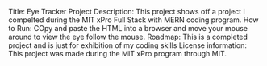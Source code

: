Title: Eye Tracker Project
Description: This project shows off a project I compelted during the MIT xPro Full Stack with MERN coding program. 
How to Run: COpy and paste the HTML into a browser and move your mouse around to view the eye follow the mouse. 
Roadmap: This is a completed project and is just for exhibition of my coding skills
License information: This project was made during the MIT xPro program through MIT.
